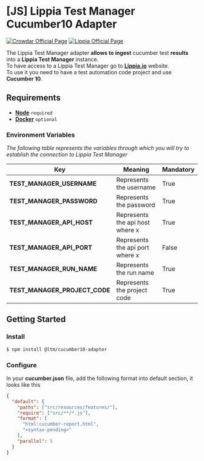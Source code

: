 # [JS] Lippia Test Manager Cucumber10 Adapter

[![Crowdar Official Page](https://img.shields.io/badge/crowdar-official%20page-brightgreen)](https://crowdar.com.ar/)
[![Lippia Official Page](https://img.shields.io/badge/lippia-official%20page-brightgreen)](https://www.lippia.io/)

The Lippia Test Manager adapter **allows to ingest** cucumber test **results** into a **Lippia Test Manager** instance.  
To have access to a Lippia Test Manager go to **[Lippia.io](https://lippia.io)** website.  
To use it you need to have a test automation code project and use **Cucumber 10**.  

## Requirements
- **[Node](https://nodejs.org/en)** `required`  
- **[Docker](https://www.docker.com/products/docker-desktop/)** `optional`

### Environment Variables
_The following table represents the variables through which you will try to establish the connection to Lippia Test Manager_

| Key                           | Meaning                         | Mandatory |
|-------------------------------|---------------------------------|-----------|
| **TEST_MANAGER_USERNAME**     | Represents the username         | True      |
| **TEST_MANAGER_PASSWORD**     | Represents the password         | True      |
| **TEST_MANAGER_API_HOST**     | Represents the api host where x | True      |
| **TEST_MANAGER_API_PORT**     | Represents the api port where x | False     |
| **TEST_MANAGER_RUN_NAME**     | Represents the run name         | True      |
| **TEST_MANAGER_PROJECT_CODE** | Represents the project code     | True      |

## Getting Started

### Install
```bash
$ npm install @ltm/cucumber10-adapter
```

### Configure
In your **cucumber.json** file, add the following format into default section, it looks like this
```json
{
  "default": {
    "paths": ["src/resources/features/"],
    "require": ["src/**/*.js"],
    "format": [
      "html:cucumber-report.html",
      "<syntax-pending>"
    ],
    "parallel": 5
  }
}
```